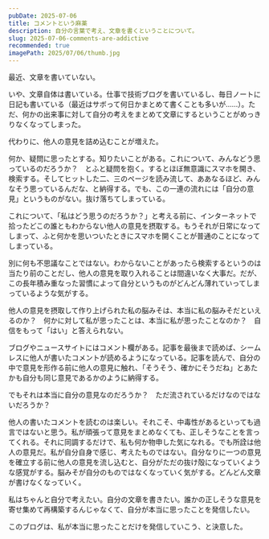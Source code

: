 ```yaml
---
pubDate: 2025-07-06
title: コメントという麻薬
description: 自分の言葉で考え、文章を書くということについて。
slug: 2025-07-06-comments-are-addictive
recommended: true
imagePath: 2025/07/06/thumb.jpg
---
```


最近、文章を書いていない。

いや、文章自体は書いている。仕事で技術ブログを書いているし、毎日ノートに日記も書いている（最近はサボって何日かまとめて書くことも多いが……）。ただ、何かの出来事に対して自分の考えをまとめて文章にするということがめっきりなくなってしまった。

代わりに、他人の意見を詰め込むことが増えた。

何か、疑問に思ったとする。知りたいことがある。これについて、みんなどう思っているのだろうか？　とふと疑問を抱く。するとほぼ無意識にスマホを開き、検索する。そしてヒットした二、三のページを読み流して、ああなるほど、みんなそう思っているんだな、と納得する。でも、この一連の流れには「自分の意見」というものがない。抜け落ちてしまっている。

これについて、「私はどう思うのだろうか？」と考える前に、インターネットで拾ったどこの誰ともわからない他人の意見を摂取する。もうそれが日常になってしまって、ふと何かを思いついたときにスマホを開くことが普通のことになってしまっている。

別に何も不思議なことではない。わからないことがあったら検索するというのは当たり前のことだし、他人の意見を取り入れることは間違いなく大事だ。だが、この長年積み重なった習慣によって自分というものがどんどん薄れていってしまっているような気がする。

他人の意見を摂取して作り上げられた私の脳みそは、本当に私の脳みそだといえるのか？　何かに対して私が思ったことは、本当に私が思ったことなのか？　自信をもって「はい」と答えられない。

ブログやニュースサイトにはコメント欄がある。記事を最後まで読めば、シームレスに他人が書いたコメントが読めるようになっている。記事を読んで、自分の中で意見を形作る前に他人の意見に触れ、「そうそう、確かにそうだね」とあたかも自分も同じ意見であるかのように納得する。

でもそれは本当に自分の意見なのだろうか？　ただ流されているだけなのではないだろうか？

他人の書いたコメントを読むのは楽しい。それこそ、中毒性があるといっても過言ではないと思う。私が頑張って意見をまとめなくても、正しそうなことを言ってくれる。それに同調するだけで、私も何か物申した気になれる。でも所詮は他人の意見だ。私が自分自身で感じ、考えたものではない。自分なりに一つの意見を確立する前に他人の意見を流し込むと、自分がただの抜け殻になっていくような感覚がする。脳みそが自分のものではなくなっていく気がする。どんどん文章が書けなくなっていく。

私はちゃんと自分で考えたい。自分の文章を書きたい。誰かの正しそうな意見を寄せ集めて再構築するんじゃなくて、自分が本当に思ったことを発信したい。

このブログは、私が本当に思ったことだけを発信していこう、と決意した。